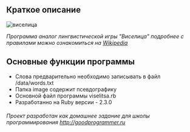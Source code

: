 ## Краткое описание

  ![виселица](https://games.mail.ru/pic/pc/game/picture/9d/9c068.jpeg)
  
  *Программа аналог лингвистической игры "Виселица" подробнее с правилами можно ознакомиться на 
  [Wikipedia](https://goo.gl/y67Z0c)* 

## Основные функции программы

  + Слова предварительно необходимо записывать в файл /data/words.txt
  + Папка image содержит псевдографику
  + Основной файл программы viselitsa.rb
  + Разработанно на Ruby версии - 2.3.0
  
###### Проект разработан как домашнее задание для школы программирования http://goodprogrammer.ru
    